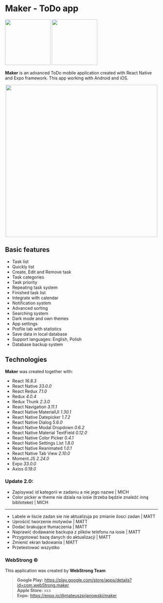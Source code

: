 # Maker - ToDo app 
<a href="https://play.google.com/store/apps/details?id=com.webStrong.maker" target="_blank"><img src="http://webstrong.pl/templates/google_play_pl.png" width="150"/></a>
<a href="#" target="_blank"><img src="http://webstrong.pl/templates/apple_store_pl.png" width="150"/></a>

**Maker** is an advanced ToDo mobile application created with React Native and Expo framework. 
This app working with Android and iOS. 

<p align="center"><img src="http://webstrong.pl/Maker/promo_images/maker_todo_list_promo.png" width="500px" /></p>

## Basic features  
  
- Task list
- Quickly list
- Create, Edit and Remove task
- Task categories
- Task priority
- Repeating task system
- Finished task list
- Integrate with calendar
- Notification system
- Advanced sorting
- Searching system
- Dark mode and own themes
- App settings
- Profile tab with statistics
- Save data in local database
- Support languages: English, Polish
- Database backup system

## Technologies  
**Maker** was created together with:  
  
- React <i>16.8.3</i>
- React Native <i>33.0.0</i>
- React Redux <i>7.1.0</i>  
- Redux <i>4.0.4</i>  
- Redux Thunk <i>2.3.0</i>  
- React Navigation <i>3.11.1</i>  
- React Native MaterialUI <i>1.30.1</i>  
- React Native Datepicker <i>1.7.2</i>  
- React Native Dialog <i>5.6.0</i>  
- React Native Modal Dropdown <i>0.6.2</i>  
- React Native Material TextField <i>0.12.0</i>  
- React Native Color Picker <i>0.4.1</i>  
- React Native Settings List <i>1.8.0</i>  
- React Native Reanimated <i>1.0.1</i>  
- React Native Tab View <i>2.10.0</i>  
- Moment.JS <i>2.24.0</i>
- Expo <i>33.0.0</i>
- Axios <i>0.19.0</i>

### Update 2.0:
- Zapisywać id kategorii w zadaniu a nie jego nazwe | MICH
- Color picker w theme nie dziala na iosie (trzeba będzie znaleźć inną biblioteke) | MICH
---
- Labele w liscie zadan sie nie aktualizuja po zmianie ilosci zadan | MATT
- Uprościć tworzenie motywów | MATT
- Dodać brakujące tłumaczenia | MATT
- Naprawić dodawanie backupa z plików telefonu na iosie | MATT
- Przygotować bazę danych do aktualizacji | MATT
- Zmienić ekran ładowania | MATT
- Przetestować wszystko

### WebStrong &copy;  
  
This application was created by **WebStrong Team** <br />
> **Google Play:** https://play.google.com/store/apps/details?id=com.webStrong.maker <br />
> **Apple Store:** xxx <br />
> **Expo:** https://expo.io/@mateuszpijanowski/maker
